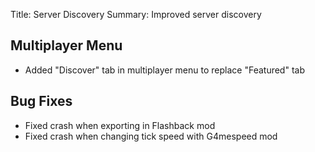 Title: Server Discovery
Summary: Improved server discovery

## Multiplayer Menu
- Added "Discover" tab in multiplayer menu to replace "Featured" tab

## Bug Fixes
- Fixed crash when exporting in Flashback mod
- Fixed crash when changing tick speed with G4mespeed mod
